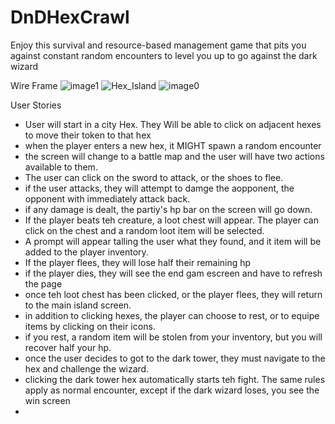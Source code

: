 # DnDHexCrawl
Enjoy this survival and resource-based management game that pits you against constant random encounters to level you up to go against the dark wizard


Wire Frame
![image1](https://user-images.githubusercontent.com/53877381/180593716-04f487fb-5cae-4ab8-a511-3f90a8f2e862.jpeg)
![Hex_Island](https://user-images.githubusercontent.com/53877381/180593717-1e9be579-0969-45d1-8bcd-74b724680292.png)
![image0](https://user-images.githubusercontent.com/53877381/180593718-ab189055-0460-42dc-95e4-e35ae69a2b2d.jpeg)


User Stories
- User will start in a city Hex. They Will be able to click on adjacent hexes to move their token to that hex
- when the player enters a new hex, it MIGHT spawn a random encounter
- the screen will change to a battle map and the user will have two actions available to them. 
- The user can click on the sword to attack, or the shoes to flee. 
- if the user attacks, they will attempt to damge the aopponent, the opponent with immediately attack back. 
- if any damage is dealt, the partiy's hp bar on the screen will go down. 
- If the player beats teh creature, a loot chest will appear. The player can click on the chest and a random loot item will be selected. 
- A prompt will appear talling the user what they found, and it  item will be added to the player inventory. 
- If the player flees, they will lose half their remaining hp
- if the player dies, they will see the end gam escreen and have to refresh the page
- once teh loot chest has been clicked, or the player flees, they will return to the main island screen. 
- in addition to clicking hexes, the player can choose to rest, or to equipe items by clicking on their icons. 
- if you rest, a random item will be stolen from your inventory, but you will recover half your hp. 
- once the user decides to got to the dark tower, they must navigate to the hex and challenge the wizard. 
- clicking the dark tower hex automatically starts teh fight. The same rules apply as normal encounter, except if the dark wizard loses, you see the win screen
- 
